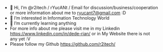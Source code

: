 - 👋 Hi, I’m @r2itech / rYucANt / Email for discussion/business/cooperation or more information about me to ryucant7@gmail.com :D
- 👀 I’m interested in Information Technology World
- 🌱 I’m currently learning anything
- For more info about me please visit me in my Linkedin https://www.linkedin.com/in/dede-rian/ or in My Website there is not any yet :V
- Please follow my Github https://github.com/r2itech/
